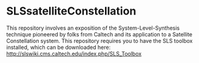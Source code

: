 # SLSsatelliteConstellation
This repository involves an exposition of the System-Level-Synthesis technique pioneered by folks from Caltech and its application to a Satellite Constellation system. This repository requires you to have the SLS toolbox installed, which can be downloaded here: http://slswiki.cms.caltech.edu/index.php/SLS_Toolbox
